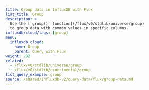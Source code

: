 ```yaml
---
title: Group data in InfluxDB with Flux
list_title: Group
description: >
  Use the [`group()` function](/flux/v0/stdlib/universe/group)
  to group data with common values in specific columns.
influxdb/cloud/tags: [group]
menu:
  influxdb_cloud:
    name: Group
    parent: Query with Flux
weight: 202
related:
  - /flux/v0/stdlib/universe/group
  - /flux/v0/stdlib/experimental/group
list_query_example: group
source: /shared/influxdb-v2/query-data/flux/group-data.md
---
```


<!-- The content of this file is at 
// SOURCE content/shared/influxdb-v2/query-data/flux/group-data.md-->